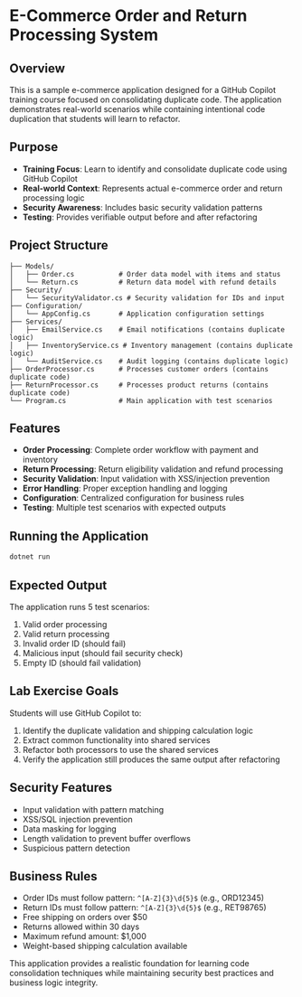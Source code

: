 # E-Commerce Order and Return Processing System

## Overview

This is a sample e-commerce application designed for a GitHub Copilot training course focused on consolidating duplicate code. The application demonstrates real-world scenarios while containing intentional code duplication that students will learn to refactor.

## Purpose

- **Training Focus**: Learn to identify and consolidate duplicate code using GitHub Copilot
- **Real-world Context**: Represents actual e-commerce order and return processing logic
- **Security Awareness**: Includes basic security validation patterns
- **Testing**: Provides verifiable output before and after refactoring

## Project Structure

```text
├── Models/
│   ├── Order.cs           # Order data model with items and status
│   └── Return.cs          # Return data model with refund details
├── Security/
│   └── SecurityValidator.cs # Security validation for IDs and input
├── Configuration/
│   └── AppConfig.cs       # Application configuration settings
├── Services/
│   ├── EmailService.cs    # Email notifications (contains duplicate logic)
│   ├── InventoryService.cs # Inventory management (contains duplicate logic)
│   └── AuditService.cs    # Audit logging (contains duplicate logic)
├── OrderProcessor.cs      # Processes customer orders (contains duplicate code)
├── ReturnProcessor.cs     # Processes product returns (contains duplicate code)
└── Program.cs             # Main application with test scenarios
```

## Features

- **Order Processing**: Complete order workflow with payment and inventory
- **Return Processing**: Return eligibility validation and refund processing
- **Security Validation**: Input validation with XSS/injection prevention
- **Error Handling**: Proper exception handling and logging
- **Configuration**: Centralized configuration for business rules
- **Testing**: Multiple test scenarios with expected outputs

## Running the Application

```bash
dotnet run
```

## Expected Output

The application runs 5 test scenarios:

1. Valid order processing
2. Valid return processing  
3. Invalid order ID (should fail)
4. Malicious input (should fail security check)
5. Empty ID (should fail validation)

## Lab Exercise Goals

Students will use GitHub Copilot to:

1. Identify the duplicate validation and shipping calculation logic
2. Extract common functionality into shared services
3. Refactor both processors to use the shared services
4. Verify the application still produces the same output after refactoring

## Security Features

- Input validation with pattern matching
- XSS/SQL injection prevention
- Data masking for logging
- Length validation to prevent buffer overflows
- Suspicious pattern detection

## Business Rules

- Order IDs must follow pattern: `^[A-Z]{3}\d{5}$` (e.g., ORD12345)
- Return IDs must follow pattern: `^[A-Z]{3}\d{5}$` (e.g., RET98765)  
- Free shipping on orders over $50
- Returns allowed within 30 days
- Maximum refund amount: $1,000
- Weight-based shipping calculation available

This application provides a realistic foundation for learning code consolidation techniques while maintaining security best practices and business logic integrity.
